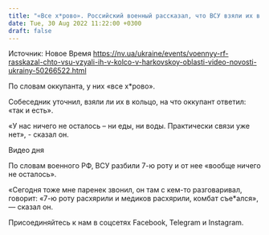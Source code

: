 ```yaml
---
title: "«Все х*рово». Российский военный рассказал, что ВСУ взяли их в кольцо в Харьковской области — перехват ГУР"
date: Tue, 30 Aug 2022 11:22:00 +0300
draft: false
---
```

Источник: Новое Время https://nv.ua/ukraine/events/voennyy-rf-rasskazal-chto-vsu-vzyali-ih-v-kolco-v-harkovskoy-oblasti-video-novosti-ukrainy-50266522.html


По словам оккупанта, у них «все х*рово».

Собеседник уточнил, взяли ли их в кольцо, на что оккупант ответил: «так и есть».

«У нас ничего не осталось – ни еды, ни воды. Практически связи уже нет», - сказал он.

 Видео дня   

По словам военного РФ, ВСУ разбили 7-ю роту и от нее «вообще ничего не осталось».

«Сегодня тоже мне паренек звонил, он там с кем-то разговаривал, говорит: «7-ю роту расхярили и медиков расхярили, комбат съе*ался», — сказал он.

Присоединяйтесь к нам в соцсетях Facebook, Telegram и Instagram.
